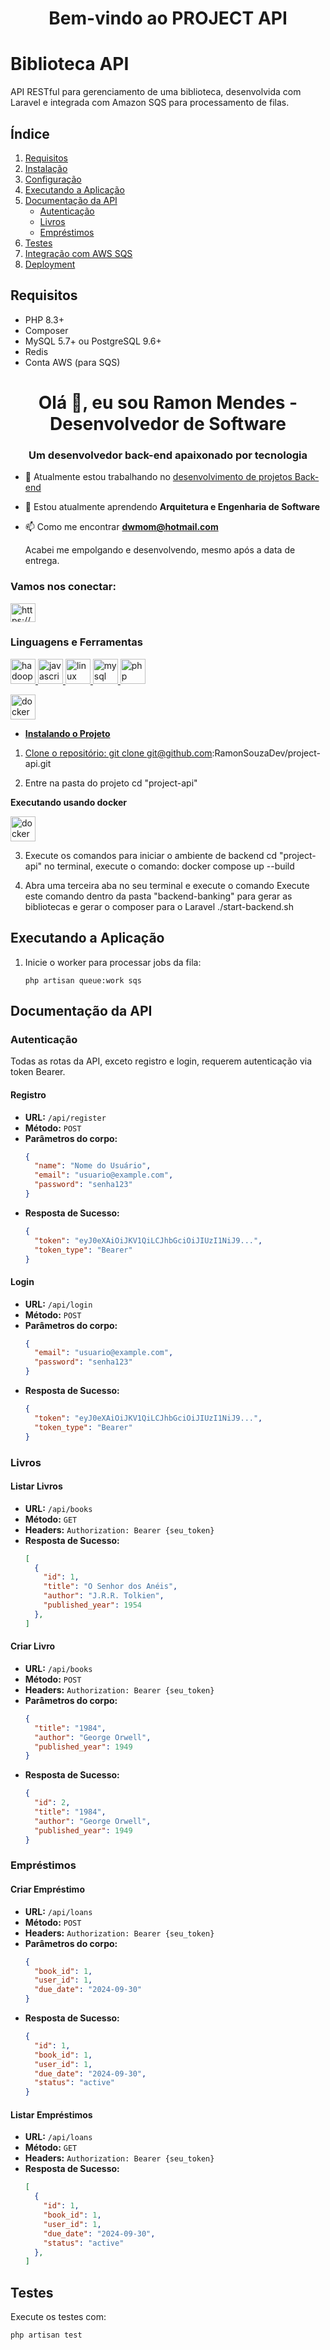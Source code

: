 <h1 align="center">Bem-vindo ao PROJECT API </h1>

# Biblioteca API

API RESTful para gerenciamento de uma biblioteca, desenvolvida com Laravel e integrada com Amazon SQS para processamento de filas.

## Índice

1. [Requisitos](#requisitos)
2. [Instalação](#instalação)
3. [Configuração](#configuração)
4. [Executando a Aplicação](#executando-a-aplicação)
5. [Documentação da API](#documentação-da-api)
   - [Autenticação](#autenticação)
   - [Livros](#livros)
   - [Empréstimos](#empréstimos)
6. [Testes](#testes)
7. [Integração com AWS SQS](#integração-com-aws-sqs)
8. [Deployment](#deployment)

## Requisitos

- PHP 8.3+
- Composer
- MySQL 5.7+ ou PostgreSQL 9.6+
- Redis
- Conta AWS (para SQS)

<h1 align="center">Olá 👋, eu sou Ramon Mendes - Desenvolvedor de Software</h1>
<h3 align="center">Um desenvolvedor back-end apaixonado por tecnologia</h3>

- 🔭 Atualmente estou trabalhando no [desenvolvimento de projetos Back-end](https://github.com/RamonSouzaDev/To-Do-List-)

- 🌱 Estou atualmente aprendendo **Arquitetura e Engenharia de Software**

- 📫 Como me encontrar **dwmom@hotmail.com**

   Acabei me empolgando e desenvolvendo, mesmo após a data de entrega.

<h3 align="left"> Vamos nos conectar:</h3>

<p align="left">
<a href="https://linkedin.com/in/https://www.linkedin.com/in/ramon-mendes-b44456164/" target="blank"><img align="center" src="https://raw.githubusercontent.com/rahuldkjain/github-profile-readme-generator/master/src/images/icons/Social/linked-in-alt.svg" alt="https://www.linkedin.com/in/ramon-mendes-b44456164/" height="30" width="40" /></a>
</p>

<h3 align="left">Linguagens e Ferramentas</h3>
<p align="left"> 
 <a href="https://hadoop.apache.org/" target="_blank" rel="noreferrer"> <img src="https://www.vectorlogo.zone/logos/apache_hadoop/apache_hadoop-icon.svg" alt="hadoop" width="40" height="40"/> </a> <a href="https://developer.mozilla.org/en-US/docs/Web/JavaScript" target="_blank" rel="noreferrer"> <img src="https://raw.githubusercontent.com/devicons/devicon/master/icons/javascript/javascript-original.svg" alt="javascript" width="40" height="40"/> </a> </a> <a href="https://www.linux.org/" target="_blank" rel="noreferrer"> <img src="https://raw.githubusercontent.com/devicons/devicon/master/icons/linux/linux-original.svg" alt="linux" width="40" height="40"/> </a> <a href="https://www.mysql.com/" target="_blank" rel="noreferrer"> <img src="https://raw.githubusercontent.com/devicons/devicon/master/icons/mysql/mysql-original-wordmark.svg" alt="mysql" width="40" height="40"/> </a> <a href="https://www.php.net" target="_blank" rel="noreferrer"> <img src="https://raw.githubusercontent.com/devicons/devicon/master/icons/php/php-original.svg" alt="php" width="40" height="40"/> </a> </p>
<a href="https://www.docker.com/" target="_blank" rel="noreferrer"> <img src="https://raw.githubusercontent.com/devicons/devicon/master/icons/docker/docker-original-wordmark.svg" alt="docker" width="40" height="40"/> 


- **Instalando o Projeto**


1. Clone o repositório:
git clone git@github.com:RamonSouzaDev/project-api.git

2. Entre na pasta do projeto
cd "project-api"

**Executando usando docker** <p align="left"> <a href="https://www.docker.com/" target="_blank" rel="noreferrer"> <img src="https://raw.githubusercontent.com/devicons/devicon/master/icons/docker/docker-original-wordmark.svg" alt="docker" width="40" height="40"/> </a>
<br>

3. Execute os comandos para iniciar o ambiente de backend
cd "project-api"
no terminal, execute o comando: docker compose up --build

6. Abra uma terceira aba no seu terminal e execute o comando
Execute este comando dentro da pasta "backend-banking" para gerar as bibliotecas e gerar o composer para o Laravel
./start-backend.sh

## Executando a Aplicação

1. Inicie o worker para processar jobs da fila:
   ```
   php artisan queue:work sqs
   ```

## Documentação da API

### Autenticação

Todas as rotas da API, exceto registro e login, requerem autenticação via token Bearer.

#### Registro

- **URL:** `/api/register`
- **Método:** `POST`
- **Parâmetros do corpo:**
  ```json
  {
    "name": "Nome do Usuário",
    "email": "usuario@example.com",
    "password": "senha123"
  }
  ```
- **Resposta de Sucesso:**
  ```json
  {
    "token": "eyJ0eXAiOiJKV1QiLCJhbGciOiJIUzI1NiJ9...",
    "token_type": "Bearer"
  }
  ```

#### Login

- **URL:** `/api/login`
- **Método:** `POST`
- **Parâmetros do corpo:**
  ```json
  {
    "email": "usuario@example.com",
    "password": "senha123"
  }
  ```
- **Resposta de Sucesso:**
  ```json
  {
    "token": "eyJ0eXAiOiJKV1QiLCJhbGciOiJIUzI1NiJ9...",
    "token_type": "Bearer"
  }
  ```

### Livros

#### Listar Livros

- **URL:** `/api/books`
- **Método:** `GET`
- **Headers:** `Authorization: Bearer {seu_token}`
- **Resposta de Sucesso:**
  ```json
  [
    {
      "id": 1,
      "title": "O Senhor dos Anéis",
      "author": "J.R.R. Tolkien",
      "published_year": 1954
    },
  ]
  ```

#### Criar Livro

- **URL:** `/api/books`
- **Método:** `POST`
- **Headers:** `Authorization: Bearer {seu_token}`
- **Parâmetros do corpo:**
  ```json
  {
    "title": "1984",
    "author": "George Orwell",
    "published_year": 1949
  }
  ```
- **Resposta de Sucesso:**
  ```json
  {
    "id": 2,
    "title": "1984",
    "author": "George Orwell",
    "published_year": 1949
  }
  ```

### Empréstimos

#### Criar Empréstimo

- **URL:** `/api/loans`
- **Método:** `POST`
- **Headers:** `Authorization: Bearer {seu_token}`
- **Parâmetros do corpo:**
  ```json
  {
    "book_id": 1,
    "user_id": 1,
    "due_date": "2024-09-30"
  }
  ```
- **Resposta de Sucesso:**
  ```json
  {
    "id": 1,
    "book_id": 1,
    "user_id": 1,
    "due_date": "2024-09-30",
    "status": "active"
  }
  ```

#### Listar Empréstimos

- **URL:** `/api/loans`
- **Método:** `GET`
- **Headers:** `Authorization: Bearer {seu_token}`
- **Resposta de Sucesso:**
  ```json
  [
    {
      "id": 1,
      "book_id": 1,
      "user_id": 1,
      "due_date": "2024-09-30",
      "status": "active"
    },
  ]
  ```

## Testes

Execute os testes com:

```
php artisan test
```
